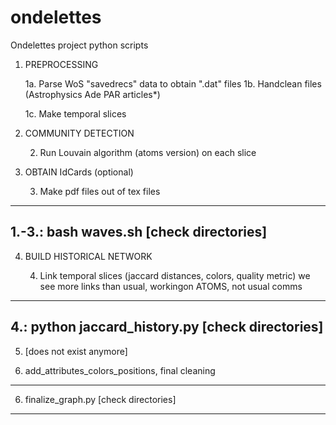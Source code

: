 # ondelettes
Ondelettes project python scripts

1. PREPROCESSING

   1a. Parse WoS "savedrecs" data to obtain ".dat" files
   1b. Handclean files (Astrophysics Ade PAR articles*)

   1c. Make temporal slices

2. COMMUNITY DETECTION

   2. Run Louvain algorithm (atoms version) on each slice

3. OBTAIN IdCards (optional)

   3. Make pdf files out of tex files

----------------------------------------------------------
1.-3.: bash waves.sh [check directories]
----------------------------------------------------------


4. BUILD HISTORICAL NETWORK

   4. Link temporal slices (jaccard distances, colors, quality metric)
      we see more links than usual, workingon ATOMS, not usual comms

----------------------------------------------------------
4.: python jaccard_history.py [check directories]
----------------------------------------------------------

5. [does not exist anymore]

6. add_attributes_colors_positions, final cleaning 

----------------------------------------------------------
6. finalize_graph.py [check directories]
----------------------------------------------------------
